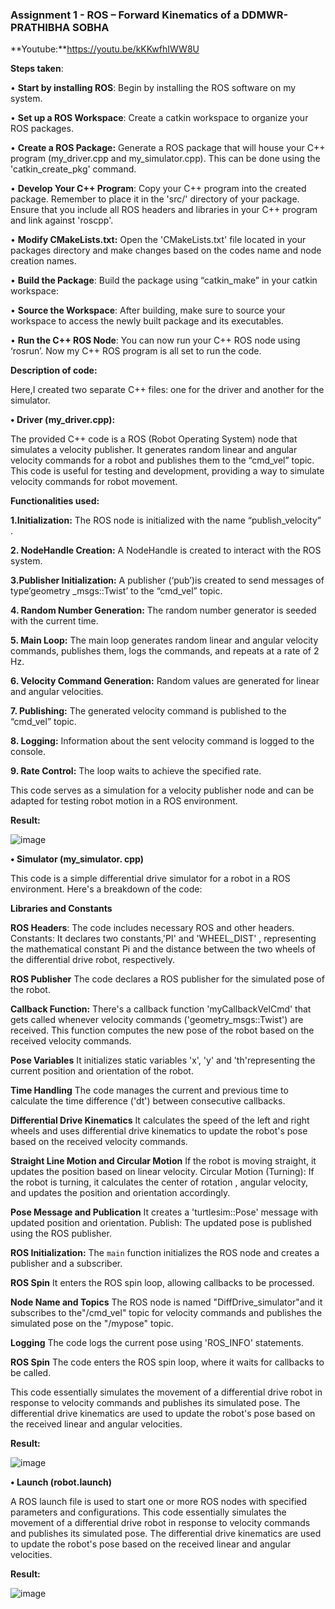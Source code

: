 ### **Assignment 1 - ROS – Forward Kinematics of a DDMWR- PRATHIBHA SOBHA**



**Youtube:**https://youtu.be/kKKwfhIWW8U  



**Steps taken**:

•	 **Start by installing ROS**: Begin by installing the ROS software on my system.

•	 **Set up a ROS Workspace**: Create a catkin workspace to organize your ROS packages.

•	 **Create a ROS Package:** Generate a ROS package that will house your C++ program (my_driver.cpp and my_simulator.cpp). 
            This can be done using the 'catkin_create_pkg' command.

•	 **Develop Your C++ Program**: Copy your C++ program into the created package. Remember to place it in the 'src/' directory 
           of your package. Ensure that you include all ROS headers and libraries in your C++ program and link against 'roscpp'.

•	 **Modify CMakeLists.txt:** Open the 'CMakeLists.txt' file located in your packages directory and make changes based on the 
           codes  name and node creation names.

•	**Build the Package**: Build the package using “catkin_make” in your catkin workspace:

•	**Source the Workspace**: After building, make sure to source your workspace to access the newly built package and its 
           executables.

•	**Run the C++ ROS Node**: You can now run your C++ ROS node using ‘rosrun’. 
            Now my C++ ROS program is all set to run the code.

**Description of code:**

Here,I created two separate C++ files: one for the driver and another for the simulator.

**•	Driver (my_driver.cpp):**

The provided C++ code is a ROS (Robot Operating System) node that simulates a velocity publisher. It generates random linear and angular velocity commands for a robot and publishes them to the “cmd_vel” topic. This code is useful for testing and development, providing a way to simulate velocity commands for robot movement.

**Functionalities used:**

**1.Initialization:**
     The ROS node is initialized with the name “publish_velocity” .

**2. NodeHandle Creation:**
     A NodeHandle is created to interact with the ROS system.

**3.Publisher Initialization:**
    A publisher (‘pub’)is created to send messages of type’geometry
_msgs::Twist’  to the “cmd_vel”  topic.

**4. Random Number Generation:**
     The random number generator is seeded with the current time.

**5. Main Loop:**
    The main loop generates random linear and angular velocity commands, publishes them, logs the commands, and repeats at a rate of 2 Hz.

**6. Velocity Command Generation:**
     Random values are generated for linear and angular velocities.

**7. Publishing:**
    The generated velocity command is published to the “cmd_vel” topic. 

**8. Logging:**
     Information about the sent velocity command is logged to the console.

**9. Rate Control:**
     The loop waits to achieve the specified rate.

This code serves as a simulation for a velocity publisher node and can be adapted for testing robot motion in a ROS environment. 

**Result:**

![image](https://github.com/prathibhasobha/ECG711-Assignments/assets/124483075/b0cb7b0e-2661-40b0-8aae-b2374122d960)

**•	Simulator (my_simulator. cpp)**


This code is a simple differential drive simulator for a robot in a ROS environment. Here's a breakdown of the code:

**Libraries and Constants**

**ROS Headers**: The code includes necessary ROS and other headers.
Constants: It declares two constants,'PI' and 'WHEEL_DIST' , representing the mathematical constant Pi and the distance between the two wheels of the differential drive robot, respectively.

 **ROS Publisher**
The code declares a ROS publisher for the simulated pose of the robot.

**Callback Function:**
 There's a callback function 'myCallbackVelCmd'  that gets called whenever velocity commands ('geometry_msgs::Twist')  are received. This function computes the new pose of the robot based on the received velocity commands.

 **Pose Variables**
 It initializes static variables 'x', 'y' and 'th'representing the current position and orientation of the robot.

**Time Handling**
The code manages the current and previous time to calculate the time difference ('dt') between consecutive callbacks.

 **Differential Drive Kinematics**
 It calculates the speed of the left and right wheels and uses differential drive kinematics to update the robot's pose based on the received velocity commands.

 **Straight Line Motion and Circular Motion**
If the robot is moving straight, it updates the position based on linear velocity.
Circular Motion (Turning):  If the robot is turning, it calculates the center of rotation , angular velocity, and updates the position and orientation accordingly.

 **Pose Message and Publication**
 It creates a 'turtlesim::Pose' message with updated position and orientation.
Publish: The updated pose is published using the ROS publisher.

**ROS Initialization:**
 The `main` function initializes the ROS node and creates a publisher and a subscriber.

**ROS Spin**
It enters the ROS spin loop, allowing callbacks to be processed.

**Node Name and Topics**
The ROS node is named "DiffDrive_simulator"and it subscribes to the"/cmd_vel"  topic for velocity commands and publishes the simulated pose on the "/mypose" topic.

**Logging**
The code logs the current pose using 'ROS_INFO' statements.

**ROS Spin**
 The code enters the ROS spin loop, where it waits for callbacks to be called.

This code essentially simulates the movement of a differential drive robot in response to velocity commands and publishes its simulated pose. The differential drive kinematics are used to update the robot's pose based on the received linear and angular velocities.

**Result:**

![image](https://github.com/prathibhasobha/ECG711-Assignments/assets/124483075/938d880c-e8ac-4608-b053-7264d8cee27f)

**•	Launch (robot.launch)**

A ROS launch file is used to start one or more ROS nodes with specified parameters and configurations.
This code essentially simulates the movement of a differential drive robot in response to velocity commands and publishes its simulated pose. The differential drive kinematics are used to update the robot's pose based on the received linear and angular velocities.

**Result:**

![image](https://github.com/prathibhasobha/ECG711-Assignments/assets/124483075/68229188-8894-4eed-91cf-0aaafec22a70)
